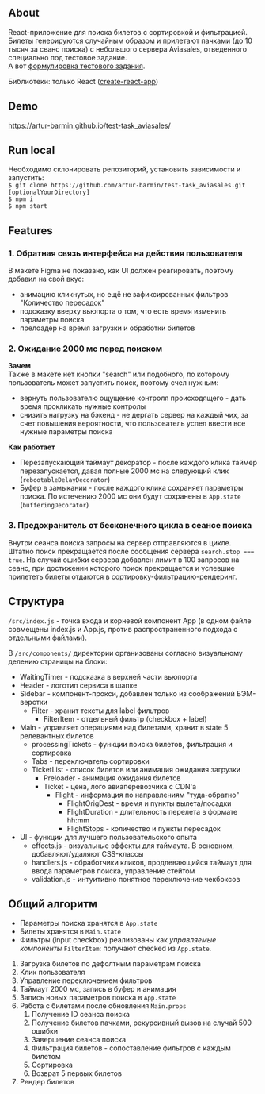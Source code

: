 ## About
React-приложение для поиска билетов с сортировкой и фильтрацией. Билеты генерируются случайным образом и прилетают пачками (до 10 тысяч за сеанс поиска) с небольшого сервера Aviasales, отведенного специально под тестовое задание. <br />
А вот [формулировка тестового задания](https://github.com/KosyanMedia/test-tasks/tree/master/aviasales_frontend).

Библиотеки: только React ([create-react-app](https://github.com/facebook/create-react-app))

## Demo
https://artur-barmin.github.io/test-task_aviasales/

## Run local
Необходимо склонировать репозиторий, установить зависимости и запустить: <br />
`$ git clone https://github.com/artur-barmin/test-task_aviasales.git [optionalYourDirectory]` <br />
`$ npm i` <br />
`$ npm start`

## Features

### 1. Обратная связь интерфейса на действия пользователя
В макете Figma не показано, как UI должен реагировать, поэтому добавил на свой вкус:
- анимацию кликнутых, но ещё не зафиксированных фильтров "Количество пересадок"
- подсказку вверху вьюпорта о том, что есть время изменить параметры поиска
- прелоадер на время загрузки и обработки билетов

### 2. Ожидание 2000 мс перед поиском
**Зачем** <br />
Также в макете нет кнопки "search" или подобного, по которому пользователь может запустить поиск, поэтому счел нужным:
- вернуть пользователю ощущение контроля происходящего - дать время прокликать нужные контролы
- снизить нагрузку на бэкенд - не дергать сервер на каждый чих, за счет повышения вероятности, что пользователь успел ввести все нужные параметры поиска

**Как работает**
- Перезапускающий таймаут декоратор - после каждого клика таймер перезапускается, давая полные 2000 мс на следующий клик<br />
(`rebootableDelayDecorator`)
- Буфер в замыкании - после каждого клика сохраняет параметры поиска. По истечению 2000 мс они будут сохранены в `App.state`<br />
(`bufferingDecorator`)

### 3. Предохранитель от бесконечного цикла в сеансе поиска
Внутри сеанса поиска запросы на сервер отправляются в цикле. Штатно поиск прекращается после сообщения сервера `search.stop === true`. На случай ошибки сервера добавлен лимит в 100 запросов на сеанс, при достижении которого поиск прекращается и успевшие прилететь билеты отдаются в сортировку-фильтрацию-рендеринг.

## Структура
`/src/index.js` - точка входа и корневой компонент App (в одном файле совмещены index.js и App.js, против распространенного подхода с отдельными файлами).

В `/src/components/` директории организованы согласно визуальному делению страницы на блоки:
- WaitingTimer - подсказка в верхней части вьюпорта
- Header - логотип сервиса в шапке
- Sidebar - компонент-прокси, добавлен только из соображений БЭМ-верстки
  - Filter - хранит тексты для label фильтров
    - FilterItem - отдельный фильтр (checkbox + label)
- Main - управляет операциями над билетами, хранит в state 5 релевантных билетов
  - processingTickets - функции поиска билетов, фильтрация и сортировка
  - Tabs - переключатель сортировки
  - TicketList - список билетов или анимация ожидания загрузки
    - Preloader - анимация ожидания билетов
    - Ticket - цена, лого авиаперевозчика с CDN'а
      - Flight - информация по направлениям "туда-обратно"
        - FlightOrigDest - время и пункты вылета/посадки
        - FlightDuration - длительность перелета в формате hh:mm
        - FlightStops - количество и пункты пересадок
- UI - функции для лучшего пользовательского опыта
  - effects.js - визуальные эффекты для таймаута. В основном, добавляют/удаляют CSS-классы
  - handlers.js - обработчики кликов, продлевающийся таймаут для ввода параметров поиска, управление стейтом
  - validation.js - интуитивно понятное переключение чекбоксов

## Общий алгоритм
- Параметры поиска хранятся в `App.state`
- Билеты хранятся в `Main.state`
- Фильтры (input checkbox) реализованы как *управляемые компоненты* `FilterItem`: получают checked из `App.state`.

1) Загрузка билетов по дефолтным параметрам поиска
2) Клик пользователя
3) Управление переключением фильтров
4) Таймаут 2000 мс, запись в буфер и анимация
5) Запись новых параметров поиска в `App.state`
6) Работа с билетами после обновления `Main.props`
   1) Получение ID сеанса поиска
   2) Получение билетов пачками, рекурсивный вызов на случай 500 ошибки
   3) Завершение сеанса поиска
   4) Фильтрация билетов - сопоставление фильтров с каждым билетом
   5) Сортировка
   6) Возврат 5 первых билетов
7) Рендер билетов